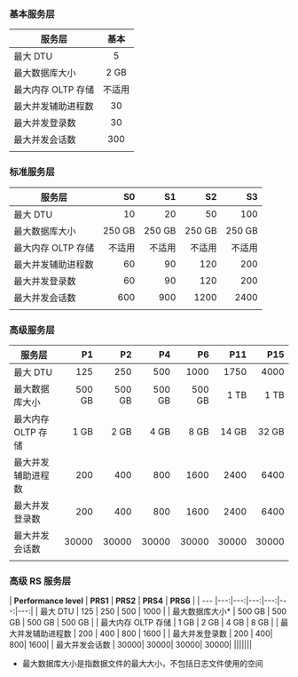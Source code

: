 ### 基本服务层
| **服务层** | **基本** |
| --- | :---: |
| 最大 DTU | 5 |
| 最大数据库大小 |2 GB|
| 最大内存 OLTP 存储 |不适用 |
| 最大并发辅助进程数 |30 |
| 最大并发登录数 |30 |
| 最大并发会话数 |300 |
|||

### 标准服务层
| **服务层** | **S0** | **S1** | **S2** | **S3** |
| --- |---:| ---:|---:|---:|
| 最大 DTU | 10 | 20 | 50 | 100 |
| 最大数据库大小 | 250 GB| 250 GB | 250 GB | 250 GB |
| 最大内存 OLTP 存储 | 不适用 | 不适用 | 不适用 | 不适用 |
| 最大并发辅助进程数 | 60 | 90 | 120 | 200 |
| 最大并发登录数 | 60 | 90 | 120 | 200 |
| 最大并发会话数 |600 | 900 | 1200 | 2400 |
||||||

### 高级服务层 
| **服务层** | **P1** | **P2** | **P4** | **P6** | **P11** | **P15** | 
| --- |---:|---:|---:|---:|---:|---:|
| 最大 DTU | 125 | 250 | 500 | 1000 | 1750 | 4000 |
| 最大数据库大小 | 500 GB | 500 GB | 500 GB | 500 GB | 1 TB | 1 TB |
| 最大内存 OLTP 存储 | 1 GB | 2 GB | 4 GB | 8 GB | 14 GB | 32 GB |
| 最大并发辅助进程数 | 200 | 400 | 800 | 1600 | 2400 | 6400 |
| 最大并发登录数 | 200 | 400| 800| 1600| 2400| 6400 |
| 最大并发会话数 | 30000| 30000| 30000| 30000| 30000| 30000 |
|||||||

### 高级 RS 服务层
| **Performance level** | **PRS1** | **PRS2** | **PRS4** | **PRS6** |
| --- |---:|---:|---:|---:|---:|---:|
| 最大 DTU | 125 | 250 | 500 | 1000 |
| 最大数据库大小* | 500 GB | 500 GB | 500  GB | 500 GB |
| 最大内存 OLTP 存储 | 1 GB | 2 GB | 4 GB | 8 GB |
| 最大并发辅助进程数 | 200 | 400 | 800 | 1600 |
| 最大并发登录数 | 200 | 400| 800| 1600|
| 最大并发会话数 | 30000| 30000| 30000| 30000|
|||||||

* 最大数据库大小是指数据文件的最大大小，不包括日志文件使用的空间

<!---HONumber=Mooncake_0120_2017-->